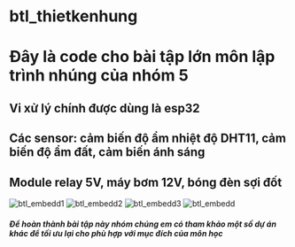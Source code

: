 # btl_thietkenhung
# Đây là code cho bài tập lớn môn lập trình nhúng của nhóm 5
## Vi xử lý chính được dùng là esp32
## Các sensor: cảm biến độ ẩm nhiệt độ DHT11, cảm biến độ ẩm đất, cảm biến ánh sáng
## Module relay 5V, máy bơm 12V, bóng đèn sợi đốt
![btl_embedd1](https://user-images.githubusercontent.com/82821231/120929842-dca4e700-c714-11eb-88bf-3b24a015de55.jpg)
![btl_embedd2](https://user-images.githubusercontent.com/82821231/120929844-ddd61400-c714-11eb-96aa-6e115c0c1f62.jpg)
![btl_embedd3](https://user-images.githubusercontent.com/82821231/120929845-df074100-c714-11eb-82ee-4459ff26c1b2.jpg)
![btl_embedd](https://user-images.githubusercontent.com/82821231/120929846-df074100-c714-11eb-948e-e6b5870057b0.jpg)
###### ***Để hoàn thành bài tập này nhóm chúng em có tham khảo một số dự án khác để tối ưu lại cho phù hợp với mục đích của môn học***
